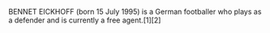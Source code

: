 BENNET EICKHOFF (born 15 July 1995) is a German footballer who plays as a defender and is currently a free agent.[1][2]
